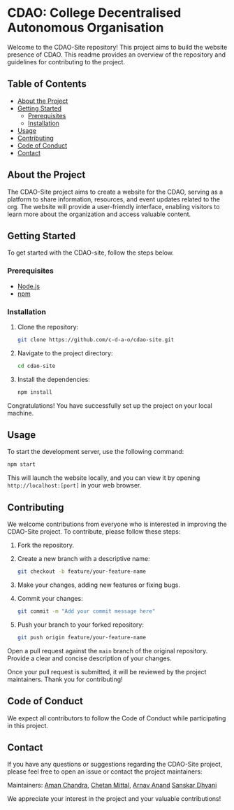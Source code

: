 # CDAO: College Decentralised Autonomous Organisation

Welcome to the CDAO-Site repository! This project aims to build the website presence of CDAO. This readme provides an overview of the repository and guidelines for contributing to the project.

## Table of Contents

- [About the Project](#about-the-project)
- [Getting Started](#getting-started)
  - [Prerequisites](#prerequisites)
  - [Installation](#installation)
- [Usage](#usage)
- [Contributing](#contributing)
- [Code of Conduct](#code-of-conduct)
- [Contact](#contact)

## About the Project

The CDAO-Site project aims to create a website for the CDAO, serving as a platform to share information, resources, and event updates related to the org. The website will provide a user-friendly interface, enabling visitors to learn more about the organization and access valuable content.

## Getting Started

To get started with the CDAO-site, follow the steps below.

### Prerequisites

- [Node.js](https://nodejs.org/)
- [npm](https://www.npmjs.com/)

### Installation

1. Clone the repository:

   ```bash
   git clone https://github.com/c-d-a-o/cdao-site.git
   ```
2. Navigate to the project directory:

   ```bash
   cd cdao-site
   ```
3. Install the dependencies:

   ```bash
   npm install
   ```
Congratulations! You have successfully set up the project on your local machine.
   
## Usage

To start the development server, use the following command:

```bash
npm start
```
This will launch the website locally, and you can view it by opening `http://localhost:[port]` in your web browser.

## Contributing

We welcome contributions from everyone who is interested in improving the CDAO-Site project. To contribute, please follow these steps:

1. Fork the repository.

2. Create a new branch with a descriptive name:

   ```bash
   git checkout -b feature/your-feature-name
   ```
3. Make your changes, adding new features or fixing bugs.

4. Commit your changes:

   ```bash
   git commit -m "Add your commit message here"
   ```

5. Push your branch to your forked repository:

   ```bash
   git push origin feature/your-feature-name
   ```
Open a pull request against the `main` branch of the original repository. Provide a clear and concise description of your changes.

Once your pull request is submitted, it will be reviewed by the project maintainers. Thank you for contributing!

## Code of Conduct
We expect all contributors to follow the Code of Conduct while participating in this project.

## Contact
If you have any questions or suggestions regarding the CDAO-Site project, please feel free to open an issue or contact the project maintainers:

Maintainers: 
      [Aman Chandra](https://github.com/acdevs), 
      [Chetan Mittal](https://github.com/ichetanmittal), 
      [Arnav Anand](https://github.com/capy-on-caffeine)
      [Sanskar Dhyani](https://github.com/SanskarDhyani98)
      
We appreciate your interest in the project and your valuable contributions!

